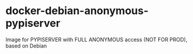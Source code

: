 # docker-debian-anonymous-pypiserver
Image for PYPISERVER with FULL ANONYMOUS access (NOT FOR PROD), based on Debian
